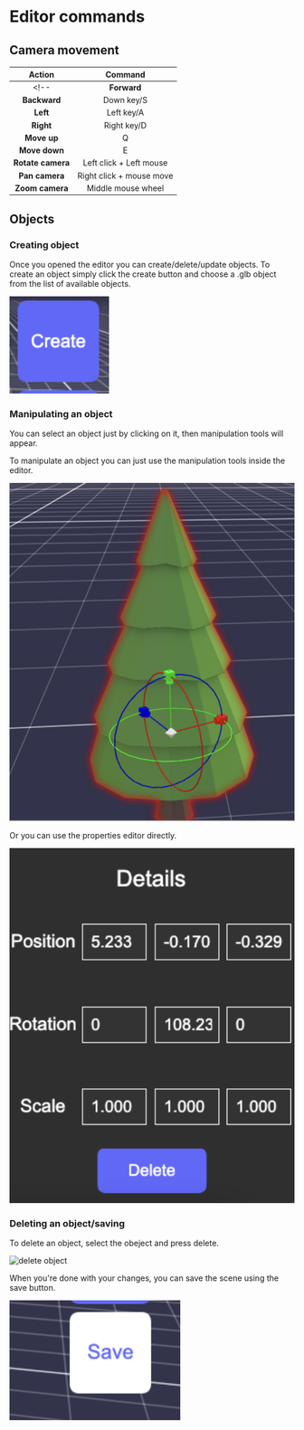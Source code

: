 # Editor commands
## Camera movement

| Action | Command |
|:-:|:-:|
<!-- | **Forward** | Up key/ W |
| **Backward**  | Down key/S  |
|  **Left** | Left key/A  |
|  **Right** | Right key/D  |
|  **Move up** | Q |
|  **Move down** | E | -->
|  **Rotate camera** | Left click + Left mouse |
|  **Pan camera** | Right click + mouse move |
|  **Zoom camera** | Middle mouse wheel |

## Objects
### Creating object
Once you opened the editor you can create/delete/update objects. To create an object simply click the create button and choose a .glb object from the list of available objects.

![Object creation](_img/create_object.png)

### Manipulating an object
You can select an object just by clicking on it, then manipulation tools will appear.

To manipulate an object you can just use the manipulation tools inside the editor.

![Object manipulation](_img/object_manipulation.png ':size=40%')

Or you can use the properties editor directly.

![Object properties](_img/object_properties.png ':size=40%')

### Deleting an object/saving
To delete an object, select the obeject and press delete.

![delete object](_img/delete_object.jpg)

When you're done with your changes, you can save the scene using the save button.

![save scene](_img/saving.png ':size=40%')